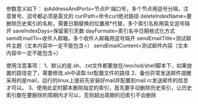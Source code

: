 参数意义如下：
ipAddressAndPorts=节点IP:端口号，多个节点用逗号分隔，注意冒号、逗号都必须是英文的
curlPath=命令curl绝对路径
deleteIndexName=要删除历史索引的名称，需要日期替换的位置用*代替，多个索引名称用英文逗号隔开
saveIndexDays=保留索引天数
dayFormate=索引名中日期格式化方式
semdEmailTo=收件人邮箱，多个收件人邮箱用逗号隔开
sendEmailTitle=测试邮件主题（文本内容中一定不能包含=）
sendEmailContent=测试邮件内容（文本内容中一定不能包含=）

使用注意事项：
1、默认的是.sh、.txt文件都要放在/woclod/shell脚本下，如果放置的路径变了，需要修改.sh中读取.txt配置文件的路径
2、备份异常发送邮件提醒采用的是mail，运行的linux上提前先安装好mail并配置到mail.rc发送邮件的信息才可以。
3、使用此定时脚本删除指定的索引，首先要手动删除历史索引，让历史索引数在要删除的周期内才可以，否则超出周期的旧索引不会删除
